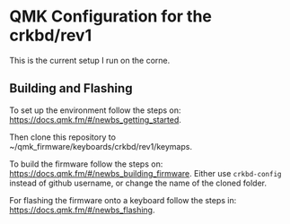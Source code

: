 # QMK Configuration for the crkbd/rev1

This is the current setup I run on the corne.

## Building and Flashing

To set up the environment follow the steps on: https://docs.qmk.fm/#/newbs_getting_started.

Then clone this repository to ~/qmk_firmware/keyboards/crkbd/rev1/keymaps.

To build the firmware follow the steps on: https://docs.qmk.fm/#/newbs_building_firmware.
Either use `crkbd-config` instead of github username, or change the name of the cloned folder.

For flashing the firmware onto a keyboard follow the steps in: https://docs.qmk.fm/#/newbs_flashing.
